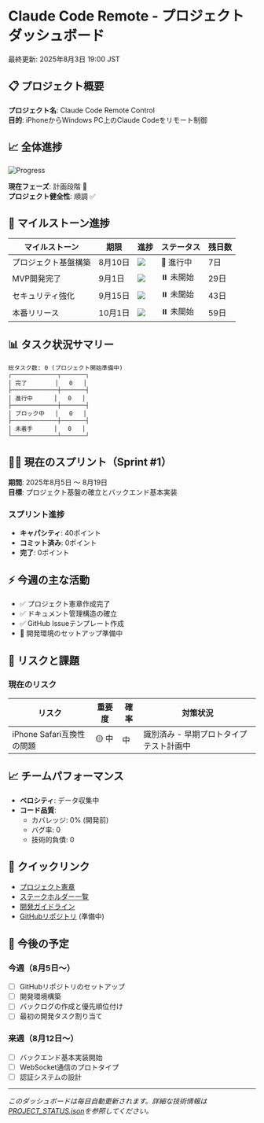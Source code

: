 # Claude Code Remote - プロジェクトダッシュボード
最終更新: 2025年8月3日 19:00 JST

## 📋 プロジェクト概要
**プロジェクト名**: Claude Code Remote Control  
**目的**: iPhoneからWindows PC上のClaude Codeをリモート制御

## 📈 全体進捗
![Progress](https://progress-bar.dev/5?title=全体進捗)

**現在フェーズ**: 計画段階 📝  
**プロジェクト健全性**: 順調 ✅

## 🎯 マイルストーン進捗

| マイルストーン | 期限 | 進捗 | ステータス | 残日数 |
|------------|------|------|----------|--------|
| プロジェクト基盤構築 | 8月10日 | ![](https://progress-bar.dev/20) | 🔄 進行中 | 7日 |
| MVP開発完了 | 9月1日 | ![](https://progress-bar.dev/0) | ⏸️ 未開始 | 29日 |
| セキュリティ強化 | 9月15日 | ![](https://progress-bar.dev/0) | ⏸️ 未開始 | 43日 |
| 本番リリース | 10月1日 | ![](https://progress-bar.dev/0) | ⏸️ 未開始 | 59日 |

## 📊 タスク状況サマリー

```
総タスク数: 0 (プロジェクト開始準備中)
┌─────────────┬───────┐
│ 完了        │   0   │
├─────────────┼───────┤
│ 進行中      │   0   │
├─────────────┼───────┤
│ ブロック中   │   0   │
├─────────────┼───────┤
│ 未着手      │   0   │
└─────────────┴───────┘
```

## 🏃‍♂️ 現在のスプリント（Sprint #1）
**期間**: 2025年8月5日 〜 8月19日  
**目標**: プロジェクト基盤の確立とバックエンド基本実装

### スプリント進捗
- **キャパシティ**: 40ポイント
- **コミット済み**: 0ポイント
- **完了**: 0ポイント

## ⚡ 今週の主な活動
- ✅ プロジェクト憲章作成完了
- ✅ ドキュメント管理構造の確立
- ✅ GitHub Issueテンプレート作成
- 📝 開発環境のセットアップ準備中

## 🚨 リスクと課題

### 現在のリスク
| リスク | 重要度 | 確率 | 対策状況 |
|-------|--------|------|---------|
| iPhone Safari互換性の問題 | 🟡 中 | 中 | 識別済み - 早期プロトタイプテスト計画中 |

## 📈 チームパフォーマンス
- **ベロシティ**: データ収集中
- **コード品質**: 
  - カバレッジ: 0% (開発前)
  - バグ率: 0
  - 技術的負債: 0

## 🔗 クイックリンク
- [プロジェクト憲章](docs/01-project-charter/PROJECT_CHARTER.md)
- [ステークホルダー一覧](docs/01-project-charter/STAKEHOLDERS.md)
- [開発ガイドライン](PROJECT_DOCUMENTATION_GUIDE.md)
- [GitHubリポジトリ](#) (準備中)

## 📅 今後の予定
### 今週（8月5日〜）
- [ ] GitHubリポジトリのセットアップ
- [ ] 開発環境構築
- [ ] バックログの作成と優先順位付け
- [ ] 最初の開発タスク割り当て

### 来週（8月12日〜）
- [ ] バックエンド基本実装開始
- [ ] WebSocket通信のプロトタイプ
- [ ] 認証システムの設計

---
*このダッシュボードは毎日自動更新されます。詳細な技術情報は[PROJECT_STATUS.json](PROJECT_STATUS.json)を参照してください。*